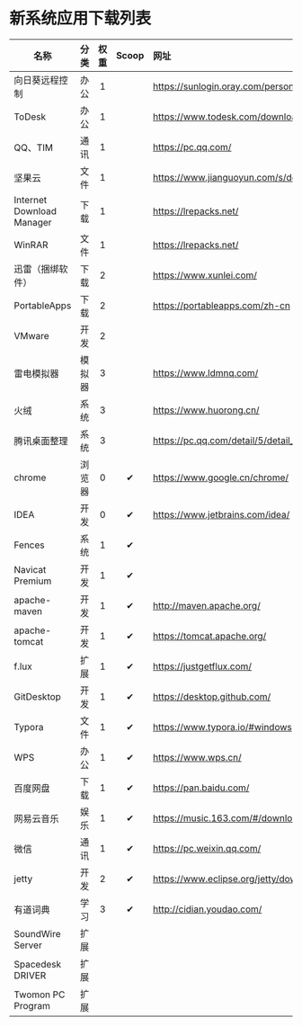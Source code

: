 # 新系统应用下载列表

| 名称                      |  分类  | 权重 | Scoop | 网址                                         |
| ------------------------- | :----: | :--: | :---: | :------------------------------------------- |
| 向日葵远程控制            |  办公  |  1   |       | https://sunlogin.oray.com/personal/          |
| ToDesk                    |  办公  |  1   |       | https://www.todesk.com/download.html         |
| QQ、TIM                   |  通讯  |  1   |       | https://pc.qq.com/                           |
| 坚果云                    |  文件  |  1   |       | https://www.jianguoyun.com/s/downloads       |
| Internet Download Manager |  下载  |  1   |       | https://lrepacks.net/                        |
| WinRAR                    |  文件  |  1   |       | https://lrepacks.net/                        |
| 迅雷（捆绑软件）          |  下载  |  2   |       | https://www.xunlei.com/                      |
| PortableApps              |  下载  |  2   |       | https://portableapps.com/zh-cn               |
| VMware                    |  开发  |  2   |       |                                              |
| 雷电模拟器                | 模拟器 |  3   |       | https://www.ldmnq.com/                       |
| 火绒                      |  系统  |  3   |       | https://www.huorong.cn/                      |
| 腾讯桌面整理              |  系统  |  3   |       | https://pc.qq.com/detail/5/detail_23125.html |
| chrome                    | 浏览器 |  0   |   ✔   | https://www.google.cn/chrome/                |
| IDEA                      |  开发  |  0   |   ✔   | https://www.jetbrains.com/idea/              |
| Fences                    |  系统  |  1   |   ✔   |                                              |
| Navicat Premium           |  开发  |  1   |   ✔   |                                              |
| apache-maven              |  开发  |  1   |   ✔   | http://maven.apache.org/                     |
| apache-tomcat             |  开发  |  1   |   ✔   | https://tomcat.apache.org/                   |
| f.lux                     |  扩展  |  1   |   ✔   | https://justgetflux.com/                     |
| GitDesktop                |  开发  |  1   |   ✔   | https://desktop.github.com/                  |
| Typora                    |  文件  |  1   |   ✔   | https://www.typora.io/#windows               |
| WPS                       |  办公  |  1   |   ✔   | https://www.wps.cn/                          |
| 百度网盘                  |  下载  |  1   |   ✔   | https://pan.baidu.com/                       |
| 网易云音乐                |  娱乐  |  1   |   ✔   | https://music.163.com/#/download             |
| 微信                      |  通讯  |  1   |   ✔   | https://pc.weixin.qq.com/                    |
| jetty                     |  开发  |  2   |   ✔   | https://www.eclipse.org/jetty/download.html  |
| 有道词典                  |  学习  |  3   |   ✔   | http://cidian.youdao.com/                    |
| SoundWire Server          |  扩展  |      |       |                                              |
| Spacedesk DRIVER          |  扩展  |      |       |                                              |
| Twomon PC Program         |  扩展  |      |       |                                              |
